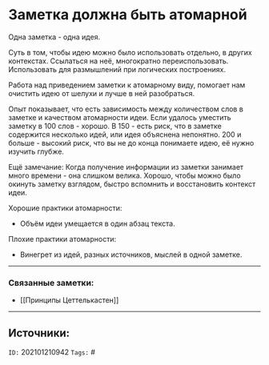 # Заметка должна быть атомарной

Одна заметка - одна идея.

Суть в том, чтобы идею можно было использовать отдельно, в других контекстах. Ссылаться на неё, многократно переиспользовать. Использовать для размышлений при логических построениях. 

Работа над приведением заметки к атомарному виду, помогает нам очистить идею от шелухи и лучше в ней разобраться. 

Опыт показывает, что есть зависимость между количеством слов в заметке и качеством атомарности идеи. Если удалось уместить заметку в 100 слов - хорошо. В 150 - есть риск, что в заметке содержится несколько идей, или идея объяснена непонятно. 200 и больше - высокий риск, что вы не до конца понимаете идею, её нужно изучить глубже.

Ещё замечание: Когда получение информации из заметки занимает много времени - она слишком велика. Хорошо, чтобы можно было окинуть заметку взглядом, быстро вспомнить и восстановить контекст идеи.

Хорошие практики атомарности:

- Объём идеи умещается в один абзац текста.

Плохие практики атомарности:

- Винегрет из идей, разных источников, мыслей в одной заметке.


---
### Связанные заметки:
- [[Принципы Цеттелькастен]]

---
**Источники**: 
- 

`ID:` 202101210942
`Tags:` #